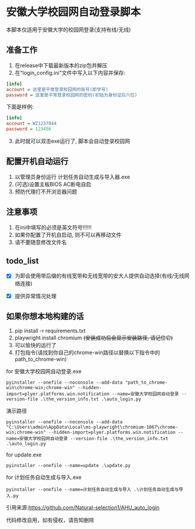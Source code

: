 # 安徽大学校园网自动登录脚本
本脚本仅适用于安徽大学的校园网登录(支持有线/无线)

## 准备工作

1. 在release中下载最新版本的zip包并解压
2. 在"login_config.ini"文件中写入以下内容并保存:

```ini
[info]
account = 这里是平常登录校园网的账号(即学号)
password = 这里是平常登录校园网的密码(初始为身份证后六位)
```

下面是样例:

```ini
[info]
account = WZ1237844
password = 123456
```

3. 此时就可以双击exe运行了, 脚本会自动登录校园网


## 配置开机自动运行
1. 以管理员身份运行 计划任务自动生成与导入器.exe
2. (可选)设置主板BIOS AC断电自启
3. 预防代理打不开浏览器问题
## 注意事项

1. 在ini中填写的必须是英文符号!!!!!!
2. 如果你配置了开机自启动, 则不可以再移动文件
3. 请不要随意修改文件名


## todo_list

- [x] 为即会使用带后缀的有线宽带和无线宽带的安大人提供自动选择(有线/无线网络连接)
- [x] 提供异常情况处理


## 如果你想本地构建的话
1. pip install -r requirements.txt
2. playwright install chromium ~~(安装成功后会显示安装路径, 请记住它)~~
3. 可以愉快的运行了
4. 打包指令(请找到你自己的chrome-win路径以替换以下指令中的path_to_chrome-win)

for 安徽大学校园网自动登录.exe
```shell
pyinstaller --onefile --noconsole --add-data "path_to_chrome-win\chrome-win;chrome-win" --hidden-import=plyer.platforms.win.notification --name=安徽大学校园网自动登录 --version-file .\the_version_info.txt .\auto_login.py
```
演示路径
```shell
pyinstaller --onefile --noconsole --add-data "C:\Users\admin\AppData\Local\ms-playwright\chromium-1067\chrome-win;chrome-win" --hidden-import=plyer.platforms.win.notification --name=安徽大学校园网自动登录 --version-file .\the_version_info.txt .\auto_login.py
```

for update.exe
```shell
pyinstaller --onefile --name=update .\update.py
```
for 计划任务自动生成与导入.exe
```shell
pyinstaller --onefile --name=计划任务自动生成与导入 .\计划任务自动生成与导入.py
```
引用来源:https://github.com/Natural-selection1/AHU_auto_login

代码修改自用，如有侵权，请告知删除